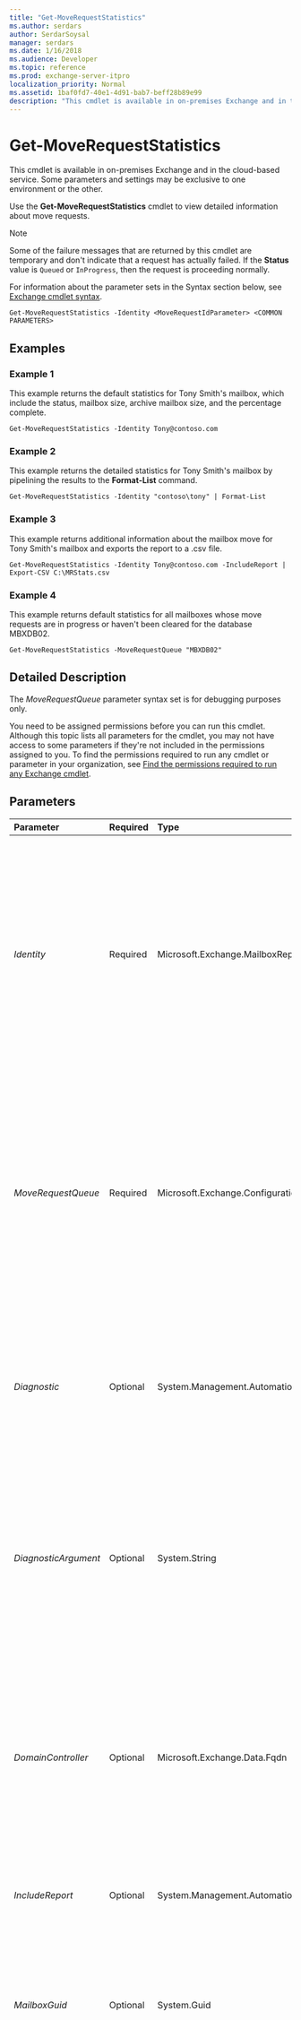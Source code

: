 ```yaml
---
title: "Get-MoveRequestStatistics"
ms.author: serdars
author: SerdarSoysal
manager: serdars
ms.date: 1/16/2018
ms.audience: Developer
ms.topic: reference
ms.prod: exchange-server-itpro
localization_priority: Normal
ms.assetid: 1baf0fd7-40e1-4d91-bab7-beff28b89e99
description: "This cmdlet is available in on-premises Exchange and in the cloud-based service. Some parameters and settings may be exclusive to one environment or the other."
---
```


# Get-MoveRequestStatistics

This cmdlet is available in on-premises Exchange and in the cloud-based service. Some parameters and settings may be exclusive to one environment or the other. 
  
Use the **Get-MoveRequestStatistics** cmdlet to view detailed information about move requests.
  
> [!NOTE]
> Some of the failure messages that are returned by this cmdlet are temporary and don't indicate that a request has actually failed. If the **Status** value is `Queued` or `InProgress`, then the request is proceeding normally. 
  
For information about the parameter sets in the Syntax section below, see [Exchange cmdlet syntax](https://technet.microsoft.com/library/bb123552.aspx). 
  
```
Get-MoveRequestStatistics -Identity <MoveRequestIdParameter> <COMMON PARAMETERS>

```

## Examples
<a name="Examples"> </a>

### Example 1

This example returns the default statistics for Tony Smith's mailbox, which include the status, mailbox size, archive mailbox size, and the percentage complete.
  
```
Get-MoveRequestStatistics -Identity Tony@contoso.com
```

### Example 2

This example returns the detailed statistics for Tony Smith's mailbox by pipelining the results to the **Format-List** command.
  
```
Get-MoveRequestStatistics -Identity "contoso\tony" | Format-List
```

### Example 3

This example returns additional information about the mailbox move for Tony Smith's mailbox and exports the report to a .csv file.
  
```
Get-MoveRequestStatistics -Identity Tony@contoso.com -IncludeReport | Export-CSV C:\MRStats.csv
```

### Example 4

This example returns default statistics for all mailboxes whose move requests are in progress or haven't been cleared for the database MBXDB02.
  
```
Get-MoveRequestStatistics -MoveRequestQueue "MBXDB02"
```

## Detailed Description
<a name="DetailedDescription"> </a>

The _MoveRequestQueue_ parameter syntax set is for debugging purposes only.
  
You need to be assigned permissions before you can run this cmdlet. Although this topic lists all parameters for the cmdlet, you may not have access to some parameters if they're not included in the permissions assigned to you. To find the permissions required to run any cmdlet or parameter in your organization, see [Find the permissions required to run any Exchange cmdlet](https://technet.microsoft.com/library/mt432940.aspx).
  
## Parameters
<a name="DetailedDescription"> </a>

|**Parameter**|**Required**|**Type**|**Description**|
|:-----|:-----|:-----|:-----|
| _Identity_ <br/> |Required  <br/> |Microsoft.Exchange.MailboxReplicationService.MoveRequestIdParameter  <br/> | The _Identity_ parameter specifies the identity of the mailbox or mail user. You can use one of the following values: <br/>  GUID <br/>  Distinguished name (DN) <br/> _Domain\Account_ <br/>  User principal name (UPN) <br/>  Legacy Exchange DN <br/>  SMTP address <br/>  Alias <br/>  You can use this parameter with the _MoveRequestQueue_ or _MailboxGuid_ parameters. <br/> |
| _MoveRequestQueue_ <br/> |Required  <br/> |Microsoft.Exchange.Configuration.Tasks.DatabaseIdParameter  <br/> | This parameter is available only in on-premises Exchange. <br/>  The _MoveRequestQueue_ parameter specifies the mailbox database on which the move request resides. You can use one of the following values: <br/>  GUID of the database <br/>  Database name <br/>  You can't use this parameter can't be used with the _Identity_ or _MRSInstance_ parameters. <br/> |
| _Diagnostic_ <br/> |Optional  <br/> |System.Management.Automation.SwitchParameter  <br/> |The _Diagnostic_ switch specifies whether to return extremely detailed information in the results. Typically, you use this switch only at the request of Microsoft Customer Service and Support to troubleshoot problems. <br/> |
| _DiagnosticArgument_ <br/> |Optional  <br/> |System.String  <br/> |The _DiagnosticArgument_ parameter modifies the results that are returned by using the _Diagnostic_ switch. Typically, you use the _Diagnostic_ switch and the _DiagnosticArgument_ parameter only at the request of Microsoft Customer Service and Support to troubleshoot problems. <br/> |
| _DomainController_ <br/> |Optional  <br/> |Microsoft.Exchange.Data.Fqdn  <br/> |This parameter is available only in on-premises Exchange.  <br/> The _DomainController_ parameter specifies the domain controller that's used by this cmdlet to read data from or write data to Active Directory. You identify the domain controller by its fully qualified domain name (FQDN). For example, `dc01.contoso.com`.  <br/> |
| _IncludeReport_ <br/> |Optional  <br/> |System.Management.Automation.SwitchParameter  <br/> |The _IncludeReport_ switch specifies whether to return additional details, which can be used for troubleshooting. <br/> |
| _MailboxGuid_ <br/> |Optional  <br/> |System.Guid  <br/> |This parameter is available only in on-premises Exchange.  <br/> The _MailboxGuid_ parameter specifies the GUID of a mailbox for which you want to view the move request statistics. <br/> This parameter can't be used with the _Identity_ parameter. <br/> |
| _ProxyToMailbox_ <br/> |Optional  <br/> |Microsoft.Exchange.Configuration.Tasks.MailboxIdParameter  <br/> | This parameter is available only in the cloud-based service. <br/>  The _ProxyToMailbox_ parameter filters the results by the location of the specified mailbox (also known asproxying). You can use any value that uniquely identifies the mailbox.  <br/>  For example: <br/>  Name <br/>  Display name <br/>  Alias <br/>  Distinguished name (DN) <br/>  Canonical DN <br/> _\<domain name\>_\ _\<account name\>_ <br/>  Email address <br/>  GUID <br/> **LegacyExchangeDN** <br/> **SamAccountName** <br/>  User ID or user principal name (UPN) <br/> |
| _ReportOnly_ <br/> |Optional  <br/> |System.Management.Automation.SwitchParameter  <br/> |The _ReportOnly_ switch returns the results as an array of report entries. You don't need to specify a value with this switch. <br/> |
   
## Input Types
<a name="InputTypes"> </a>

To see the input types that this cmdlet accepts, see [Cmdlet Input and Output Types](http://go.microsoft.com/fwlink/p/?linkId=616387). If the Input Type field for a cmdlet is blank, the cmdlet doesn't accept input data. 
  
## Return Types
<a name="ReturnTypes"> </a>

To see the return types, which are also known as output types, that this cmdlet accepts, see [Cmdlet Input and Output Types](http://go.microsoft.com/fwlink/p/?linkId=616387). If the Output Type field is blank, the cmdlet doesn't return data. 
  

